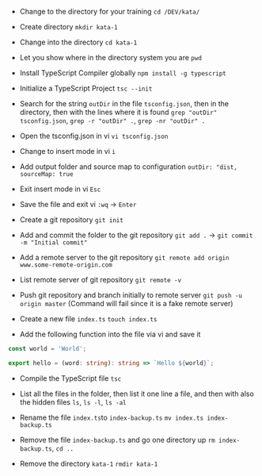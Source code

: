 - Change to the directory for your training
`cd /DEV/kata/`

- Create directory
`mkdir kata-1`

- Change into the directory
`cd kata-1`

- Let you show where in the directory system you are
`pwd`

- Install TypeScript Compiler globally
`npm install -g typescript`

- Initialize a TypeScript Project
`tsc --init`

- Search for the string `outDir` in the file `tsconfig.json`, then in the directory, then with the lines where it is found
`grep "outDir" tsconfig.json`, `grep -r "outDir" .`, `grep -nr "outDir" .`

- Open the tsconfig.json in vi
`vi tsconfig.json`

- Change to insert mode in vi
`i`

- Add output folder and source map to configuration
`
outDir: "dist,
sourceMap: true
`

- Exit insert mode in vi
`Esc`

- Save the file and exit vi
`:wq` -> `Enter`

- Create a git repository
`git init`

- Add and commit the folder to the git repository
`git add .` -> `git commit -m "Initial commit"`

- Add a remote server to the git repository
`git remote add origin www.some-remote-origin.com`

- List remote server of git repository
`git remote -v`

- Push git repository and branch initially to remote server
`git push -u origin master` (Command will fail since it is a fake remote server)

- Create a new file `index.ts`
`touch index.ts`

- Add the following function into the file via vi and save it
```typescript
const world = 'World';

export hello = (word: string): string => `Hello ${world}`;
```

- Compile the TypeScript file
`tsc`

- List all the files in the folder, then list it one line a file, and then with also the hidden files
`ls`, `ls -l`, `ls -al`

- Rename the file `index.ts`to `index-backup.ts`
`mv index.ts index-backup.ts`

- Remove the file `index-backup.ts` and go one directory up
`rm index-backup.ts`, `cd ..`

- Remove the directory `kata-1`
`rmdir kata-1`

